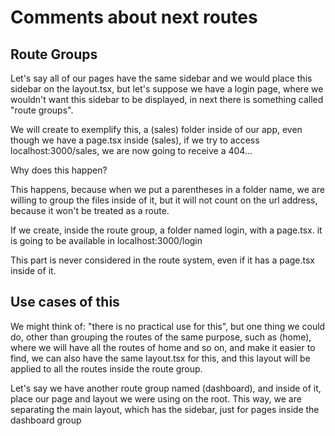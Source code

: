 # Comments about next routes

## Route Groups

Let's say all of our pages have the same sidebar and we would place this sidebar on the layout.tsx, but let's suppose we
have a login page, where we wouldn't want this sidebar to be displayed, in next there is something called "route groups".

We will create to exemplify this, a (sales) folder inside of our app, even though we have a page.tsx inside (sales), if
we try to access localhost:3000/sales, we are now going to receive a 404...

Why does this happen?

This happens, because when we put a parentheses in a folder name, we are willing to group the files inside of it, but it
will not count on the url address, because it won't be treated as a route.

If we create, inside the route group, a folder named login, with a page.tsx. it is going to be available in localhost:3000/login

This part is never considered in the route system, even if it has a page.tsx inside of it.

## Use cases of this

We might think of: "there is no practical use for this", but one thing we could do, other than grouping the routes of the
same purpose, such as (home), where we will have all the routes of home and so on, and make it easier to find, we can also
have the same layout.tsx for this, and this layout will be applied to all the routes inside the route group.

Let's say we have another route group named (dashboard), and inside of it, place our page and layout we were using on the
root. This way, we are separating the main layout, which has the sidebar, just for pages inside the dashboard group
